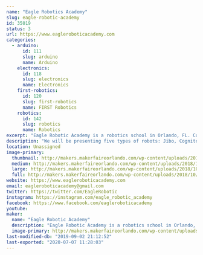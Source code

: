 ```yaml
---
name: "Eagle Robotics Academy"
slug: eagle-robotic-academy
id: 35019
status: 3
url: https://www.eagleroboticacademy.com
categories:
  - arduino:
      id: 111
      slug: arduino
      name: Arduino
    electronics:
      id: 118
      slug: electronics
      name: Electronics
    first-robotics:
      id: 120
      slug: first-robotics
      name: FIRST Robotics
    robotics:
      id: 142
      slug: robotics
      name: Robotics
excerpt: "Eagle Robotic Academy is a robotics school in Orlando, FL. Come and visit us!"
description: "We will be presenting five types of robots: Jibo, Cognitoys Stemosaur, Marty, Meccano, Padbot and Stiquito and their high tech, uses and what they can do. There will be also a prize draw!"
location: Unassigned
image-primary:
  thumbnail: http://makers.makerfaireorlando.com/wp-content/uploads/2018/10/Eagle-logo-final-FUNDO-BRANCO-180x180px-1-150x150.jpg
  medium: http://makers.makerfaireorlando.com/wp-content/uploads/2018/10/Eagle-logo-final-FUNDO-BRANCO-180x180px-1.jpg
  large: http://makers.makerfaireorlando.com/wp-content/uploads/2018/10/Eagle-logo-final-FUNDO-BRANCO-180x180px-1.jpg
  full: http://makers.makerfaireorlando.com/wp-content/uploads/2018/10/Eagle-logo-final-FUNDO-BRANCO-180x180px-1.jpg
website: https://www.eagleroboticacademy.com
email: eagleroboticacademy@gmail.com
twitter: https://twitter.com/EagleRobotic
instagram: https://instagram.com/eagle_robotic_academy
facebook: https://www.facebook.com/eagleroboticacademy
youtube: 
maker:
  name: "Eagle Robotic Academy"
  description: "Eagle Robotic Academy is a robotics school in Orlando, FL."
  image-primary: http://makers.makerfaireorlando.com/wp-content/uploads/2018/10/Eagle-logo-final-FUNDO-BRANCO-180x180px.jpg
last-modified-db: "2019-09-02 21:12:52"
last-exported: "2020-07-07 11:28:03"
---
```

